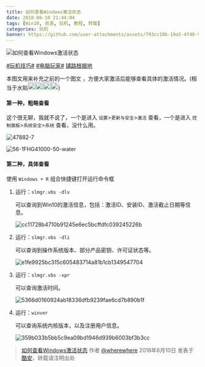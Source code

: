 ```yaml
---
title: 如何查看Windows激活状态
date: 2018-06-10 21:44:04
tags: [Win10, 资源, 玩机, 教程, 转载]
categories: 玩机
banner: https://github.com/user-attachments/assets/793cc19b-19a5-4f40-9dd6-c0b91de41297
---
```

![如何查看Windows激活状态](https://github.com/user-attachments/assets/793cc19b-19a5-4f40-9dd6-c0b91de41297)

[#玩机技巧#](https://www.coolapk.com/t/玩机技巧) [#电脑玩家#](https://www.coolapk.com/t/电脑玩家) [铺路根据地](https://www.coolapk.com/dyh/1480)

本图文用来补充之前的一个图文 ，方便大家激活后能够查看具体的激活情况。(相当于水贴<img class="emoji" src="https://coolapk-uwp.github.io/Coolapk-Lite/CoolapkLite/CoolapkLite/Assets/Emoji/(流汗滑稽).png" alt="流汗滑稽" /><img class="emoji" src="https://coolapk-uwp.github.io/Coolapk-Lite/CoolapkLite/CoolapkLite/Assets/Emoji/(流汗滑稽).png" alt="流汗滑稽" /><img class="emoji" src="https://coolapk-uwp.github.io/Coolapk-Lite/CoolapkLite/CoolapkLite/Assets/Emoji/(流汗滑稽).png" alt="流汗滑稽" /><img class="emoji" src="https://coolapk-uwp.github.io/Coolapk-Lite/CoolapkLite/CoolapkLite/Assets/Emoji/(流汗滑稽).png" alt="流汗滑稽" />)

#### 第一种，粗略查看

这个很无聊，我就不说了，一个是进入 `设置`>`更新与安全`>`激活` 查看，一个是进入 `控制面板`>`系统安全`>`系统` 查看，没什么用。

![47882-7](https://github.com/user-attachments/assets/688e5a64-f365-42ae-93fb-259754fda844)

![56-1FHG41000-50-water](https://github.com/user-attachments/assets/3d7058f4-d70e-4e0d-ac23-c6185776bafa)

#### 第二种，具体查看

使用 `Windows + R` 组合快捷键打开运行命令框 

<style>
  img.emoji {
   height: 20px;
   width: 20px;
   margin-bottom: -4px !important;
   display: unset;
  }
</style>

1. 运行：`slmgr.vbs -dlv`

   可以查询到Win10的激活信息，包括：激活ID、安装ID、激活截止日期等信息。<!--more-->

   ![cc11728b4710b91245e6ec5bcffdfc039245226b](https://github.com/user-attachments/assets/b0c293bb-f159-498a-ad36-9e8d57d13aa0)

2. 运行：`slmgr.vbs -dli`

   可以查询到操作系统版本、部分产品密钥、许可证状态等。 

   ![e1fe9925bc315c605483714a81b1cb1349547704](https://github.com/user-attachments/assets/ff6e5cc9-6393-4660-90ec-1907b52baaa1)

3. 运行：`slmgr.vbs -xpr`

   可以查询激活时间。 

   ![5366d0160924ab18336dfb9239fae6cd7b890b1f](https://github.com/user-attachments/assets/95291d91-a84f-4254-9685-d1aaad897a78)

4. 运行：`winver`

   可以查询系统内核版本，以及注册用户信息。

   ![359b033b5bb5c9ea09bd1946d939b6003bf3b3cc](https://github.com/user-attachments/assets/aef545ff-bd91-4451-aa1e-bb2ffc5e73d9)

> [如何查看Windows激活状态](https://www.coolapk.com/feed/6850699?shareKey=OGJiZmViMTQ4OTQxNjY2NGEzZTE) 作者 [@wherewhere](https://www.coolapk.com/u/wherewhere) 2018年6月10日 发表于 [酷安](https://www.coolapk.com "Coolapk")，转载请注明出处
